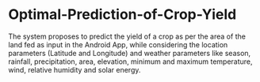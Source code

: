# Optimal-Prediction-of-Crop-Yield

The system proposes to predict the yield of a crop as per the area of the land fed as input in the Android App, while considering the location parameters (Latitude and Longitude) and weather parameters like season, rainfall, precipitation, area, elevation, minimum and maximum temperature, wind, relative humidity and solar energy.
